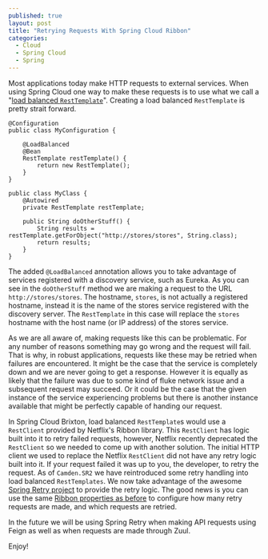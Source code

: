 ```yaml
---
published: true
layout: post
title: "Retrying Requests With Spring Cloud Ribbon"
categories:
  - Cloud
  - Spring Cloud
  - Spring
---
```


Most applications today make HTTP requests to external services.  When using
Spring Cloud one way to make these requests is to use what we call a
"[load balanced `RestTemplate`](http://cloud.spring.io/spring-cloud-static/spring-cloud.html#_spring_resttemplate_as_a_load_balancer_client)".
Creating a load balanced `RestTemplate` is pretty strait forward.

```
@Configuration
public class MyConfiguration {

    @LoadBalanced
    @Bean
    RestTemplate restTemplate() {
        return new RestTemplate();
    }
}

public class MyClass {
    @Autowired
    private RestTemplate restTemplate;

    public String doOtherStuff() {
        String results = restTemplate.getForObject("http://stores/stores", String.class);
        return results;
    }
}
```

The added `@LoadBalanced` annotation allows you to take advantage of services registered
with a discovery service, such as Eureka.  As you can see in the `doOtherStuff` method
we are making a request to the URL `http://stores/stores`.  The hostname, `stores`,
is not actually a registered hostname, instead it is the name of the stores service
registered with the discovery server.  The `RestTemplate` in this case will replace
the `stores` hostname with the host name (or IP address) of the stores service.

As we are all aware of, making requests like this can be problematic.  For any number
of reasons something may go wrong and the request will fail.  That is why, in robust
applications, requests like these may be retried when failures are encountered.  It might
be the case that the service is completely down and we are never going to get a response.
However it is equally as likely that the failure was due to some kind of fluke network issue
and a subsequent request may succeed.  Or it could be the case that the given instance of
the service experiencing problems but there is another instance available that might be
perfectly capable of handing our request.

In Spring Cloud Brixton, load balanced `RestTemplate`s would use a `RestClient` provided
by Netflix's Ribbon library.  This `RestClient` has logic built into it to retry
failed requests, however, Netflix recently deprecated the `RestClient` so
we needed to come up with another solution.  The initial HTTP client we used to replace
the Netflix `RestClient` did not have any retry logic built into it.  If your request failed
it was up to you, the developer, to retry the request.  As of `Camden.SR2` we have reintroduced
some retry handling into load balanced `RestTemplates`.  We now take advantage of the awesome
[Spring Retry project](https://github.com/spring-projects/spring-retry) to provide the retry
logic.  The good news is you can use the same [Ribbon properties as before](http://cloud.spring.io/spring-cloud-static/Camden.SR2/#_retrying_failed_requests)
to configure how many retry requests are made, and which requests are retried.

In the future we will be using Spring Retry when making API requests using Feign as well
as when requests are made through Zuul.

Enjoy!
